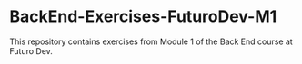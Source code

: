 # BackEnd-Exercises-FuturoDev-M1
This repository contains exercises from Module 1 of the Back End course at Futuro Dev.
